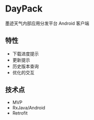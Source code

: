 # DayPack
墨迹天气内部应用分发平台 Android 客户端

## 特性
* 下载进度提示
* 更新提示
* 历史版本查询
* 优化的交互

## 技术点 
* MVP
* RxJava/Android
* Retrofit


